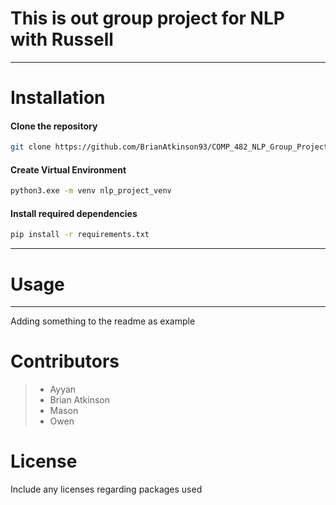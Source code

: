 # This is out group project for NLP with Russell

---
# Installation

#### Clone the repository
```bash
git clone https://github.com/BrianAtkinson93/COMP_482_NLP_Group_Project.git
```

#### Create Virtual Environment
```bash
python3.exe -m venv nlp_project_venv
```

#### Install required dependencies
```bash
pip install -r requirements.txt
```

---

# Usage

---
Adding something to the readme as example
# 



# Contributors
> * Ayyan
> * Brian Atkinson
> * Mason
> * Owen

# License
Include any licenses regarding packages used
